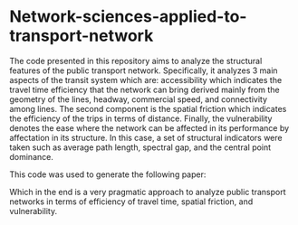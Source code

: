 # Network-sciences-applied-to-transport-network

The code presented in this repository aims to analyze the structural features of the public transport network. Specifically, it analyzes 3 main aspects of the transit system which are: accessibility which indicates the travel time efficiency that the network can bring derived mainly from the geometry of the lines, headway, commercial speed, and connectivity among lines.  The second component is the spatial friction which indicates the efficiency of the trips in terms of distance. Finally, the vulnerability denotes the ease where the network can be affected in its performance by affectation in its structure. In this case, a set of structural indicators were taken such as average path length, spectral gap, and the central point dominance.

This code was used to generate the following paper: 




Which in the end is a very pragmatic approach to analyze public transport networks in terms of efficiency of travel time, spatial friction, and vulnerability. 
